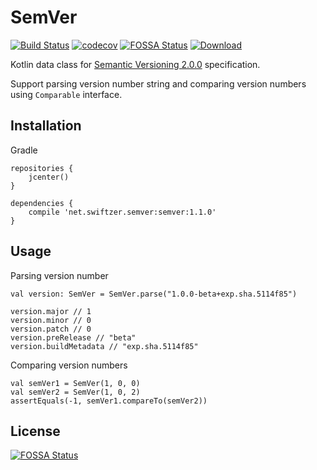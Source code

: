 # SemVer

[![Build Status](https://travis-ci.org/swiftzer/semver.svg?branch=master)](https://travis-ci.org/swiftzer/semver)
[![codecov](https://codecov.io/gh/swiftzer/semver/branch/master/graph/badge.svg)](https://codecov.io/gh/swiftzer/semver)
[![FOSSA Status](https://app.fossa.io/api/projects/git%2Bgithub.com%2Fswiftzer%2Fsemver.svg?type=shield)](https://app.fossa.io/projects/git%2Bgithub.com%2Fswiftzer%2Fsemver?ref=badge_shield)
[ ![Download](https://api.bintray.com/packages/swiftzer/maven/semver/images/download.svg) ](https://bintray.com/swiftzer/maven/semver/_latestVersion)

Kotlin data class for [Semantic Versioning 2.0.0](http://semver.org/spec/v2.0.0.html) specification.

Support parsing version number string and comparing version numbers using `Comparable` interface.

## Installation

Gradle

    repositories {
        jcenter()
    }

    dependencies {
        compile 'net.swiftzer.semver:semver:1.1.0'
    }

## Usage

Parsing version number

    val version: SemVer = SemVer.parse("1.0.0-beta+exp.sha.5114f85")
    
    version.major // 1
    version.minor // 0
    version.patch // 0
    version.preRelease // "beta"
    version.buildMetadata // "exp.sha.5114f85"

Comparing version numbers

    val semVer1 = SemVer(1, 0, 0)
    val semVer2 = SemVer(1, 0, 2)
    assertEquals(-1, semVer1.compareTo(semVer2))


## License
[![FOSSA Status](https://app.fossa.io/api/projects/git%2Bgithub.com%2Fswiftzer%2Fsemver.svg?type=large)](https://app.fossa.io/projects/git%2Bgithub.com%2Fswiftzer%2Fsemver?ref=badge_large)